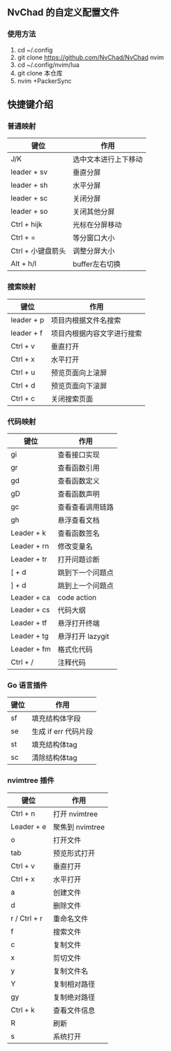 ## NvChad 的自定义配置文件
### 使用方法
1. cd ~/.config
2. git clone https://github.com/NvChad/NvChad nvim
3. cd ~/.config/nvim/lua
4. git clone 本仓库
5. nvim +PackerSync

## 快捷键介绍
### 普通映射
|  键位   | 作用  |
|  ----  | ----  |
| J/K | 选中文本进行上下移动 |
| leader + sv | 垂直分屏 |
| leader + sh | 水平分屏 |
| leader + sc | 关闭分屏 |
| leader + so | 关闭其他分屏 |
| Ctrl + hijk | 光标在分屏移动 |
| Ctrl + = | 等分窗口大小 |
| Ctrl + 小键盘箭头 | 调整分屏大小 |
| Alt + h/l | buffer左右切换 |

### 搜索映射
|  键位   | 作用  |
|  ----  | ----  |
| leader + p  | 项目内根据文件名搜索 |
| leader + f | 项目内根据内容文字进行搜索 |
| Ctrl + v | 垂直打开 |
| Ctrl + x | 水平打开 |
| Ctrl + u | 预览页面向上滚屏 |
| Ctrl + d | 预览页面向下滚屏 |
| Ctrl + c | 关闭搜索页面 |

### 代码映射
|  键位   | 作用  |
|  ----  | ----  |
| gi  | 查看接口实现 |
| gr  | 查看函数引用 |
| gd  | 查看函数定义 |
| gD  | 查看函数声明 |
| gc | 查看查看调用链路 |
| gh | 悬浮查看文档 |
| Leader + k | 查看函数签名 |
| Leader + rn | 修改变量名 |
| Leader + tr | 打开问题诊断 |
| [ + d | 跳到下一个问题点 |
| ] + d | 跳到上一个问题点 |
| Leader + ca | code action |
| Leader + cs | 代码大纲 |
| Leader + tf | 悬浮打开终端 |
| Leader + tg | 悬浮打开 lazygit |
| Leader + fm | 格式化代码 |
| Ctrl + / | 注释代码 |

### Go 语言插件
|  键位   | 作用  |
|  ----  | ----  |
| sf  | 填充结构体字段 |
| se  | 生成 if err 代码片段 |
| st  | 填充结构体tag |
| sc  | 清除结构体tag |

### nvimtree 插件
|  键位   | 作用  |
|  ----  | ----  |
| Ctrl + n  | 打开 nvimtree |
| Leader + e  | 聚焦到 nvimtree |
| o | 打开文件 |
| tab | 预览形式打开 |
| Ctrl + v | 垂直打开 |
| Ctrl + x | 水平打开 |
| a | 创建文件 |
| d | 删除文件 |
| r / Ctrl + r | 重命名文件 |
| f | 搜索文件 |
| c | 复制文件 |
| x | 剪切文件 |
| y | 复制文件名 |
| Y | 复制相对路径 |
| gy | 复制绝对路径 |
| Ctrl + k | 查看文件信息 |
| R | 刷新 |
| s | 系统打开 |

